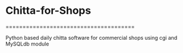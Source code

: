 # Chitta-for-Shops
======================================

Python based daily chitta software for commercial shops using cgi and MySQLdb module
